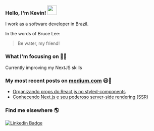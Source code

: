 ### Hello, I'm Kevin! <img src="https://media.giphy.com/media/hvRJCLFzcasrR4ia7z/giphy.gif" width="30px">

I work as a software developer in Brazil.

In the words of Bruce Lee:
> Be water, my friend!

### What I'm focusing on 👨‍💻

Currently improving my NextJS skills<br />

### My most recent posts on [medium.com](https://medium.com/@kmulinarik) 😃🧾
<!-- BLOG-POST-LIST:START -->
- [Organizando props do React.js no styled-components](https://medium.com/reactbrasil/organizando-props-do-react-js-no-styled-components-97da423da8ae)
- [Conhecendo Next.js e seu poderoso server-side rendering (SSR)](https://medium.com/reactbrasil/conhecendo-next-js-e-seu-poderoso-server-side-rendering-ssr-d2af20bc6b04)
<!-- BLOG-POST-LIST:END -->

### Find me elsewhere 🌎

[![Linkedin Badge](https://img.shields.io/badge/-LinkedIn-blue?style=flat-square&logo=Linkedin&logoColor=white&link=https://www.linkedin.com/in/harshkumarkhatri/)](https://www.linkedin.com/in/kevin-kuhn-29b026175/)
